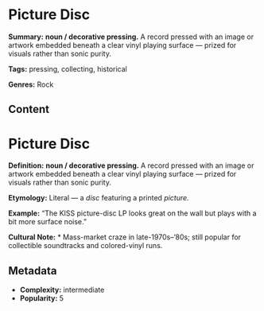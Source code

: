 # Picture Disc

**Summary:** **noun / decorative pressing.** A record pressed with an image or artwork embedded beneath a clear vinyl playing surface — prized for visuals rather than sonic purity.

**Tags:** pressing, collecting, historical

**Genres:** Rock

## Content

# Picture Disc

**Definition:** **noun / decorative pressing.** A record pressed with an image or artwork embedded beneath a clear vinyl playing surface — prized for visuals rather than sonic purity.

**Etymology:** Literal — a *disc* featuring a printed *picture.*

**Example:** “The KISS picture-disc LP looks great on the wall but plays with a bit more surface noise.”

**Cultural Note:** * Mass-market craze in late-1970s–’80s; still popular for collectible soundtracks and colored-vinyl runs.

## Metadata

- **Complexity:** intermediate
- **Popularity:** 5
